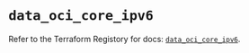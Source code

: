 # `data_oci_core_ipv6`

Refer to the Terraform Registory for docs: [`data_oci_core_ipv6`](https://registry.terraform.io/providers/oracle/oci/6.18.0/docs/data-sources/core_ipv6).
